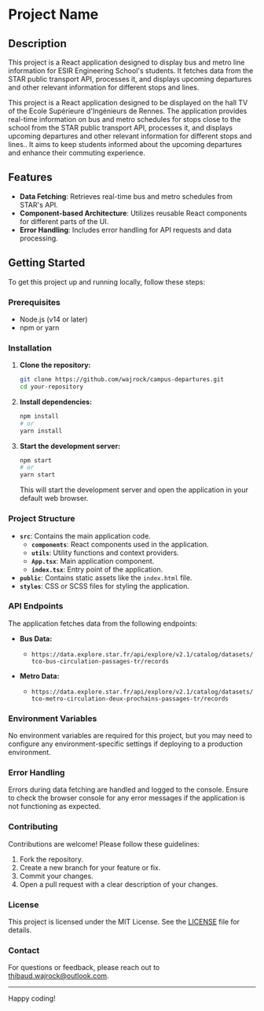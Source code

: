 # Project Name

## Description

This project is a React application designed to display bus and metro line information for ESIR Engineering School's students. It fetches data from the STAR public transport API, processes it, and displays upcoming departures and other relevant information for different stops and lines.

This project is a React application designed to be displayed on the hall TV of the Ecole Supérieure d'Ingénieurs de Rennes. The application provides real-time information on bus and metro schedules for stops close to the school from the STAR public transport API, processes it, and displays upcoming departures and other relevant information for different stops and lines.. It aims to keep students informed about the upcoming departures and enhance their commuting experience.

## Features

- **Data Fetching**: Retrieves real-time bus and metro schedules from STAR's API.
- **Component-based Architecture**: Utilizes reusable React components for different parts of the UI.
- **Error Handling**: Includes error handling for API requests and data processing.

## Getting Started

To get this project up and running locally, follow these steps:

### Prerequisites

- Node.js (v14 or later)
- npm or yarn

### Installation

1. **Clone the repository:**

    ```bash
    git clone https://github.com/wajrock/campus-departures.git
    cd your-repository
    ```

2. **Install dependencies:**

    ```bash
    npm install
    # or
    yarn install
    ```

3. **Start the development server:**

    ```bash
    npm start
    # or
    yarn start
    ```

    This will start the development server and open the application in your default web browser.

### Project Structure

- **`src`**: Contains the main application code.
  - **`components`**: React components used in the application.
  - **`utils`**: Utility functions and context providers.
  - **`App.tsx`**: Main application component.
  - **`index.tsx`**: Entry point of the application.
- **`public`**: Contains static assets like the `index.html` file.
- **`styles`**: CSS or SCSS files for styling the application.

### API Endpoints

The application fetches data from the following endpoints:

- **Bus Data:**
  - `https://data.explore.star.fr/api/explore/v2.1/catalog/datasets/tco-bus-circulation-passages-tr/records`
  
- **Metro Data:**
  - `https://data.explore.star.fr/api/explore/v2.1/catalog/datasets/tco-metro-circulation-deux-prochains-passages-tr/records`

### Environment Variables

No environment variables are required for this project, but you may need to configure any environment-specific settings if deploying to a production environment.

### Error Handling

Errors during data fetching are handled and logged to the console. Ensure to check the browser console for any error messages if the application is not functioning as expected.

### Contributing

Contributions are welcome! Please follow these guidelines:

1. Fork the repository.
2. Create a new branch for your feature or fix.
3. Commit your changes.
4. Open a pull request with a clear description of your changes.

### License

This project is licensed under the MIT License. See the [LICENSE](LICENSE) file for details.

### Contact

For questions or feedback, please reach out to [thibaud.wajrock@outlook.com](mailto:thibaud.wajrock@outlook.com).

---

Happy coding!
